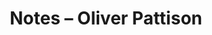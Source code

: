 ---
title: 'Notes – Oliver Pattison'
layout: notes.njk
permalink: /notes/
eleventyExcludeFromCollections: true
---